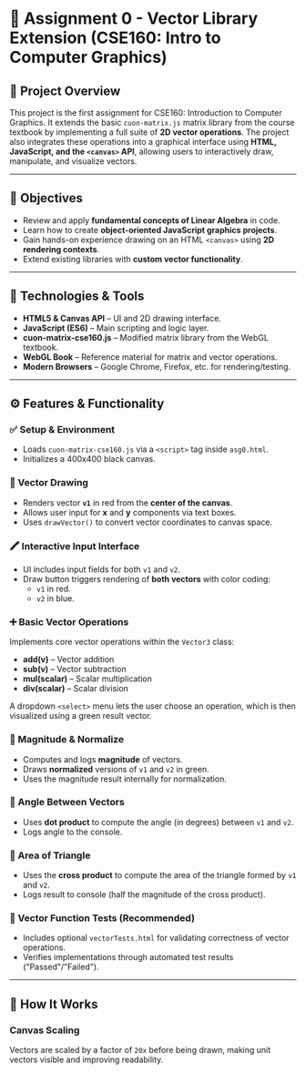 # 🧮 Assignment 0 - Vector Library Extension (CSE160: Intro to Computer Graphics)

## 📌 Project Overview

This project is the first assignment for CSE160: Introduction to Computer Graphics. It extends the basic `cuon-matrix.js` matrix library from the course textbook by implementing a full suite of **2D vector operations**. The project also integrates these operations into a graphical interface using **HTML, JavaScript, and the `<canvas>` API**, allowing users to interactively draw, manipulate, and visualize vectors.

---

## 🎯 Objectives

- Review and apply **fundamental concepts of Linear Algebra** in code.
- Learn how to create **object-oriented JavaScript graphics projects**.
- Gain hands-on experience drawing on an HTML `<canvas>` using **2D rendering contexts**.
- Extend existing libraries with **custom vector functionality**.

---

## 🧰 Technologies & Tools

- **HTML5 & Canvas API** – UI and 2D drawing interface.
- **JavaScript (ES6)** – Main scripting and logic layer.
- **cuon-matrix-cse160.js** – Modified matrix library from the WebGL textbook.
- **WebGL Book** – Reference material for matrix and vector operations.
- **Modern Browsers** – Google Chrome, Firefox, etc. for rendering/testing.

---

## ⚙️ Features & Functionality

### ✅ Setup & Environment
- Loads `cuon-matrix-cse160.js` via a `<script>` tag inside `asg0.html`.
- Initializes a 400x400 black canvas.

### 📐 Vector Drawing
- Renders vector **`v1`** in red from the **center of the canvas**.
- Allows user input for **x** and **y** components via text boxes.
- Uses `drawVector()` to convert vector coordinates to canvas space.

### 🖍️ Interactive Input Interface
- UI includes input fields for both `v1` and `v2`.
- Draw button triggers rendering of **both vectors** with color coding:
  - `v1` in red.
  - `v2` in blue.

### ➕ Basic Vector Operations
Implements core vector operations within the `Vector3` class:
- **add(v)** – Vector addition
- **sub(v)** – Vector subtraction
- **mul(scalar)** – Scalar multiplication
- **div(scalar)** – Scalar division

A dropdown `<select>` menu lets the user choose an operation, which is then visualized using a green result vector.

### 📏 Magnitude & Normalize
- Computes and logs **magnitude** of vectors.
- Draws **normalized** versions of `v1` and `v2` in green.
- Uses the magnitude result internally for normalization.

### 🔁 Angle Between Vectors
- Uses **dot product** to compute the angle (in degrees) between `v1` and `v2`.
- Logs angle to the console.

### 🧮 Area of Triangle
- Uses the **cross product** to compute the area of the triangle formed by `v1` and `v2`.
- Logs result to console (half the magnitude of the cross product).

### 🧪 Vector Function Tests (Recommended)
- Includes optional `vectorTests.html` for validating correctness of vector operations.
- Verifies implementations through automated test results ("Passed"/"Failed").

---

## 🧠 How It Works

### Canvas Scaling
Vectors are scaled by a factor of `20x` before being drawn, making unit vectors visible and improving readability.